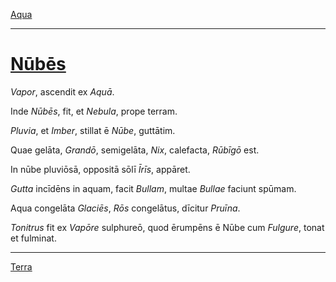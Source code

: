 [Aqua](./007-aqua.md)

---

# [Nūbēs](https://www.archive.org/stream/cu31924032499455#page/n51/mode/1up)

*Vapor*, ascendit ex *Aquā*.

Inde *Nūbēs*, fit, et *Nebula*, prope terram.

*Pluvia*, et *Imber*, stillat ē *Nūbe*, guttātim.

Quae gelāta, *Grandō*, semigelāta, *Nix*, calefacta, *Rūbīgō* est.

In nūbe pluviōsā, oppositā sōlī *Īrīs*, appāret.

*Gutta* incīdēns in aquam, facit *Bullam*, multae *Bullae* faciunt spūmam.

Aqua congelāta *Glaciēs*, *Rōs* congelātus, dīcitur *Pruīna*.

*Tonitrus* fit ex *Vapōre* sulphureō, quod ērumpēns ē Nūbe cum *Fulgure*, tonat et fulminat.

---

[Terra](./009-terra.md)
